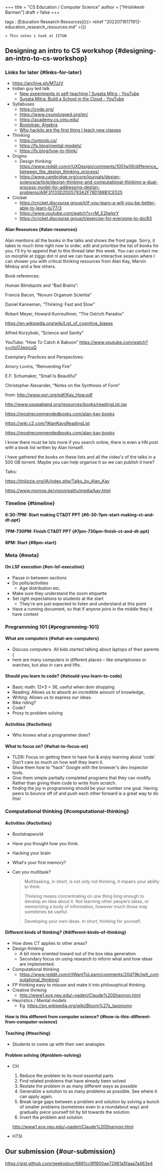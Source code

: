 +++
title = "CS Education / Computer Science"
author = ["Hrishikesh Barman"]
draft = false
+++

tags
: [Education Research Resources]({{< relref "20220716171912-education_research_resources.md" >}})

    > This notes i took at IITGN


## Designing an intro to CS workshop {#designing-an-intro-to-cs-workshop}


### Links for later {#links-for-later}

-   <https://archive.ph/M7JzV>
-   Indian guy ted talk
    -   [New experiments in self-teaching | Sugata Mitra - YouTube](https://www.youtube.com/watch?v=dk60sYrU2RU)
    -   [Sugata Mitra: Build a School in the Cloud - YouTube](https://www.youtube.com/watch?v=y3jYVe1RGaU)
-   Syllabuses
    -   <https://code.org/>
    -   <https://www.csunplugged.org/en/>
    -   <https://academy.cs.cmu.edu/>
    -   [Bootstrap: Algebra](https://www.bootstrapworld.org/materials/spring2024/en-us/courses/algebra-pyret/)
    -   [Why hackits are the first thing I teach new classes](https://blog.haschek.at/2014/why-hackits-are-the-first-thing-i-teach.html)
-   Thinking
    -   <https://untools.co/>
    -   <https://fs.blog/mental-models/>
    -   <https://fs.blog/how-to-think/>
-   Origins
    -   Design thinking: <https://www.reddit.com/r/UXDesign/comments/1051w09/difference_between_the_design_thinking_process/>
    -   <https://www.cambridge.org/core/journals/design-science/article/design-thinking-and-computational-thinking-a-dual-process-model-for-addressing-design-problems/A9F31133D2D05793A2F78D188B1CE525>
-   Cricket
    -   <https://cricket.discourse.group/t/if-you-learn-a-will-you-be-better-able-to-learn-b/77/3>
    -   <https://www.youtube.com/watch?v=rM_E2IwlprY>
    -   <https://cricket.discourse.group/t/exercise-for-everyone-to-do/83>


#### Alan Resources {#alan-resources}

Alan mentions all the books in the talks and shows the front page. Sorry, it takes to much time right now to order, edit and prioritise the list of books for you. I'll try to append that to this thread later this week. You can contact me on morphle at ziggo dot nl and we can have an interactive session where I can shower you with critical thinking resources from Alan Kay, Marvin Minksy and a few others.

Book references:

Human Blindspots and “Bad Brains”:

Francis Bacon, “Novum Organum Scientia”

Daniel Kanneman, “Thinking: Fast and Slow”

Robert Meyer, Howard Kunreuthner, “The Ostrich Paradox”

<https://en.wikipedia.org/wiki/List_of_cognitive_biases>

Alfred Korzybski, “Science and Sanity”

YouTube: “How To Catch A Baboon” <https://www.youtube.com/watch?v=ctol7JwpcuQ>

Exemplary Practices and Perspectives:

Amory Lovins, “Reinventing Fire”

E.F. Schumaker, “Small Is Beautiful”

Christopher Alexander, “Notes on the Synthesis of Form”

from: <http://www.vpri.org/pdf/Kay_How.pdf>

<http://www.squeakland.org/resources/books/readingList.jsp>

<https://mostrecommendedbooks.com/alan-kay-books>

<https://wiki.c2.com/?AlanKaysReadingList>

<https://mostrecommendedbooks.com/alan-kay-books>

I know there must be lots more if you search online, there is even a HN post with a book list written by Alan himself.

I have gathered the books on these lists and all the video's of the talks in a 500 GB torrent. Maybe you can help organise it so we can publish it here?

Talks:

<https://tinlizzie.org/IA/index.php/Talks_by_Alan_Kay>

<https://www.mprove.de/visionreality/media/kay.html>


### Timeline {#timeline}


#### 6:30-7PM: Start making CT&amp;DT PPT {#6-30-7pm-start-making-ct-and-dt-ppt}


#### 7PM-730PM: Finish CT&amp;DT PPT {#7pm-730pm-finish-ct-and-dt-ppt}


#### 8PM: Start {#8pm-start}


### Meta {#meta}


#### On LSF execution {#on-lsf-execution}

-   Pause in between sections
-   Do polls/activities
    -   Age distribution etc.
-   Make sure they understand the zoom etiquette
-   Set right expectations to students at the start
    -   They're are just expected to listen and understand at this point
-   Have a running document, so that if anyone joins in the middle they'd have context


### Programming 101 {#programming-101}


#### What are computers {#what-are-computers}

-   Discuss computers. All kids started talking about laptops of their parents (
-   here are many computers in different places – like smartphones or watches, but also in cars and lifts.


#### Should you learn to code? {#should-you-learn-to-code}

-   Basic math: 12\*3 = 36, useful when doin shopping
-   Reading: Allows us to absorb an incredible amount of knowledge,
-   Writing: Allows us to express our ideas.
-   Bike riding?
-   Code?
-   Proxy to problem solving


#### Activities {#activities}

-   Who knows what a programmer does?


#### What to focus on? {#what-to-focus-on}

-   TLDR: Focus on getting them to have fun &amp; enjoy learning about 'code'. Don't care so much on how well they learn it.
-   Show them how to "hack" Google with the browser's dev inspector tools.
-   Give them simple partially completed programs that they can modify. Rather than giving them code to write from scratch.
-   finding the joy in programming should be your number one goal. Having peers to bounce off of and push each other forward is a great way to do this!


### Computational thinking {#computational-thinking}


#### Activities {#activities}

-   Bootstrapworld
-   Have you thought how you think.
-   Hacking your brain
-   What's your first memory?
-   Can you multitask?

    > Multitasking, in short, is not only not thinking, it impairs your ability to
    > think.
    >
    > Thinking means concentrating on one thing long enough to develop an idea about it. Not learning other people’s ideas, or memorizing a body of information, however much those may sometimes be useful.
    >
    > Developing your own
    > ideas. In short, thinking for yourself.


#### Different kinds of thinking? {#different-kinds-of-thinking}

-   How does CT applies to other areas?
-   Design thinking
    -   A bit more oriented toward out of the box idea generation
    -   Secondary focus on using research to inform what and how ideas are implemented.
-   Computational thinking
    -   <https://www.reddit.com/r/IWantToLearn/comments/20d79k/iwtl_computational_thinking/>
-   FP thinking easy to misuse and make it into philosophical thinking.
-   Creative thinking
    -   <http://www1.ece.neu.edu/~naderi/Claude%20Shannon.html>
-   Heuristics / Mental models
    -   Eg. <https://en.wikipedia.org/wiki/Bloom%27s_taxonomy>


#### How is this different from computer science? {#how-is-this-different-from-computer-science}


#### Teaching {#teaching}

-   Students to come up with their own analogies


#### Problem solving {#problem-solving}

<!--list-separator-->

-  CH

    1.  Reduce the problem to its most essential parts
    2.  Find related problems that have already been solved
    3.  Restate the problem in as many different ways as possible
    4.  Generalize a solution to as many problems as possible. See where it can apply again.
    5.  Break large gaps between a problem and solution by solving a bunch of smaller problems (sometimes even in a roundabout way) and gradually piece yourself bit by bit towards the solution.
    6.  Invert the problem and solution

    <http://www1.ece.neu.edu/~naderi/Claude%20Shannon.html>

<!--list-separator-->

-  HTSI


## Our submission {#our-submission}

<https://gist.github.com/geekodour/6881cc8ff800ae72981a5faaa7a463e4>
